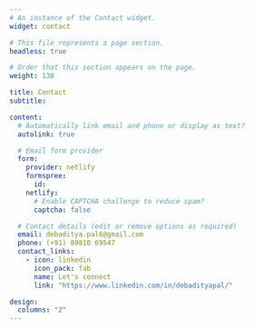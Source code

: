 ```yaml
---
# An instance of the Contact widget.
widget: contact

# This file represents a page section.
headless: true

# Order that this section appears on the page.
weight: 130

title: Contact
subtitle:

content:
  # Automatically link email and phone or display as text?
  autolink: true

  # Email form provider
  form:
    provider: netlify
    formspree:
      id:
    netlify:
      # Enable CAPTCHA challenge to reduce spam?
      captcha: false

  # Contact details (edit or remove options as required)
  email: debaditya.pal6@gmail.com
  phone: (+91) 89810 69547
  contact_links:
    - icon: linkedin
      icon_pack: fab
      name: Let's connect
      link: "https://www.linkedin.com/in/debadityapal/"

design:
  columns: "2"
---
```

